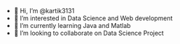 - 👋 Hi, I’m @kartik3131
- 👀 I’m interested in Data Science and Web development
- 🌱 I’m currently learning Java and Matlab
- 💞️ I’m looking to collaborate on Data Science Project


<!---
kartik3131/kartik3131 is a ✨ special ✨ repository because its `README.md` (this file) appears on your GitHub profile.
You can click the Preview link to take a look at your changes.
--->
